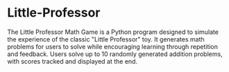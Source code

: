 # Little-Professor
The Little Professor Math Game is a Python program designed to simulate the experience of the classic "Little Professor" toy. It generates math problems for users to solve while encouraging learning through repetition and feedback. Users solve up to 10 randomly generated addition problems, with scores tracked and displayed at the end.
